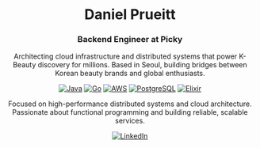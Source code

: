 <div align="center">
  
# Daniel Prueitt
### Backend Engineer at Picky

Architecting cloud infrastructure and distributed systems that power K-Beauty discovery for millions. Based in Seoul, building bridges between Korean beauty brands and global enthusiasts.

[![Java](https://img.shields.io/badge/Java-%23ED8B00.svg?style=for-the-badge&logo=java&logoColor=white)](https://www.java.com)
[![Go](https://img.shields.io/badge/Go-%2300ADD8.svg?style=for-the-badge&logo=go&logoColor=white)](https://golang.org)
[![AWS](https://img.shields.io/badge/AWS-%23FF9900.svg?style=for-the-badge&logo=amazon-aws&logoColor=white)](https://aws.amazon.com)
[![PostgreSQL](https://img.shields.io/badge/PostgreSQL-%23316192.svg?style=for-the-badge&logo=postgresql&logoColor=white)](https://www.postgresql.org)
[![Elixir](https://img.shields.io/badge/Elixir-%234B275F.svg?style=for-the-badge&logo=elixir&logoColor=white)](https://elixir-lang.org)

Focused on high-performance distributed systems and cloud architecture. Passionate about functional programming and building reliable, scalable services.

[![LinkedIn](https://img.shields.io/badge/LinkedIn-%230077B5.svg?style=for-the-badge&logo=linkedin&logoColor=white)](https://www.linkedin.com/in/daniel-prueitt/)

</div>
